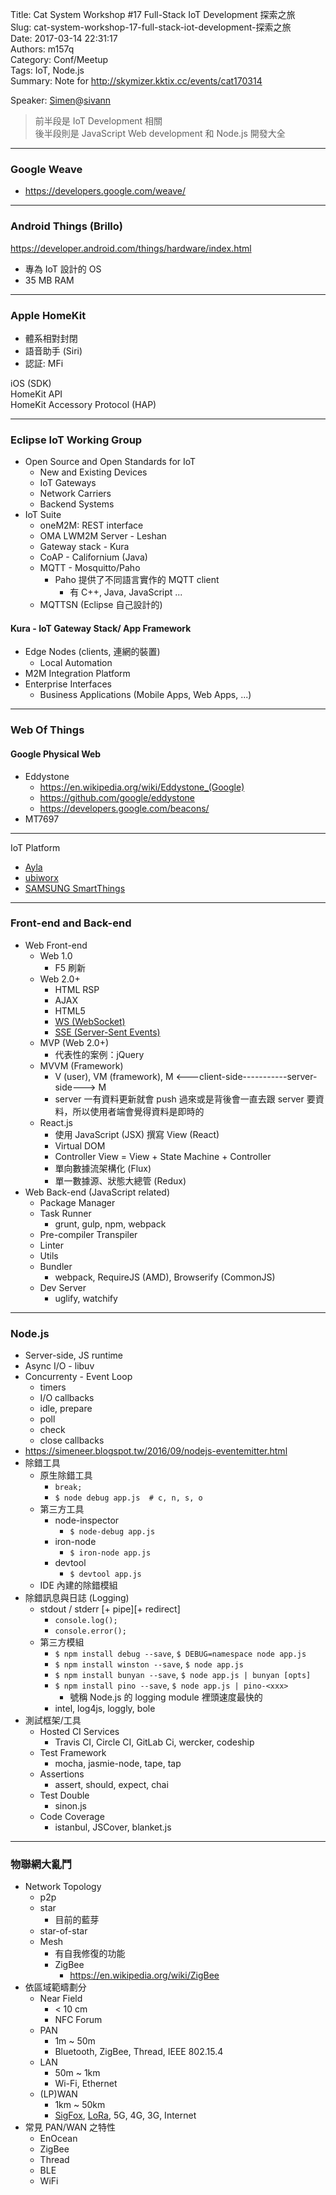 Title: Cat System Workshop #17 Full-Stack IoT Development 探索之旅  
Slug: cat-system-workshop-17-full-stack-iot-development-探索之旅  
Date: 2017-03-14 22:31:17  
Authors: m157q  
Category: Conf/Meetup  
Tags: IoT, Node.js  
Summary: Note for <http://skymizer.kktix.cc/events/cat170314>  
  
  
Speaker: [Simen](https://github.com/simenkid)@[sivann](http://www.sivann.com.tw/)  
> 前半段是 IoT Development 相關  
> 後半段則是 JavaScript Web development 和 Node.js 開發大全  
  
---  
  
### Google Weave  
  
+ <https://developers.google.com/weave/>  
  
---  
  
### Android Things (Brillo)  
  
<https://developer.android.com/things/hardware/index.html>  
  
+ 專為 IoT 設計的 OS  
+ 35 MB RAM  
  
---  
  
### Apple HomeKit  
  
+ 體系相對封閉  
+ 語音助手 (Siri)  
+ 認証: MFi  
  
iOS (SDK)  
HomeKit API  
HomeKit Accessory Protocol (HAP)  
  
---  
  
### Eclipse IoT Working Group  
  
+ Open Source and Open Standards for IoT  
    + New and Existing Devices  
    + IoT Gateways  
    + Network Carriers  
    + Backend Systems  
+ IoT Suite  
    + oneM2M: REST interface  
    + OMA LWM2M Server - Leshan  
    + Gateway stack - Kura  
    + CoAP - Californium (Java)  
    + MQTT - Mosquitto/Paho  
        + Paho 提供了不同語言實作的 MQTT client  
            + 有 C++, Java, JavaScript ...  
    + MQTTSN (Eclipse 自己設計的)  
  
#### Kura - IoT Gateway Stack/ App Framework  
  
+ Edge Nodes (clients, 連網的裝置)  
    + Local Automation  
+ M2M Integration Platform  
+ Enterprise Interfaces  
    + Business Applications (Mobile Apps, Web Apps, ...)  
  
---  
  
### Web Of Things  
  
#### Google Physical Web  
  
+  Eddystone  
    + <https://en.wikipedia.org/wiki/Eddystone_(Google)>  
    + <https://github.com/google/eddystone>  
    + <https://developers.google.com/beacons/>  
+ MT7697  
  
---  
  
IoT Platform  
  
+ [Ayla](https://www.aylanetworks.com/)  
+ [ubiworx](https://ubiworx.com/)  
+ [SAMSUNG SmartThings](https://www.smartthings.com/)  
  
---  
  
### Front-end and Back-end  
  
+ Web Front-end  
    + Web 1.0  
        + F5 刷新  
    + Web 2.0+  
        + HTML RSP  
        + AJAX  
        + HTML5  
        + [WS (WebSocket)](https://tools.ietf.org/html/rfc6455)  
        + [SSE (Server-Sent Events)](https://www.w3.org/TR/2011/WD-eventsource-20110208/)  
    + MVP (Web 2.0+)  
        + 代表性的案例：jQuery  
    + MVVM (Framework)  
        + V (user), VM (framework), M <---client-side-----------server-side---> M  
        + server 一有資料更新就會 push 過來或是背後會一直去跟 server 要資料，所以使用者端會覺得資料是即時的  
    + React.js  
        + 使用 JavaScript (JSX) 撰寫 View (React)  
        + Virtual DOM  
        + Controller View = View + State Machine + Controller  
        + 單向數據流架構化 (Flux)  
        + 單一數據源、狀態大總管 (Redux)  
+ Web Back-end (JavaScript related)  
    + Package Manager  
    + Task Runner  
        + grunt, gulp, npm, webpack  
    + Pre-compiler Transpiler  
    + Linter  
    + Utils  
    + Bundler  
        + webpack, RequireJS (AMD), Browserify (CommonJS)  
    + Dev Server  
        + uglify, watchify  
  
---  
  
### Node.js  
  
+ Server-side, JS runtime  
+ Async I/O - libuv  
+ Concurrenty - Event Loop  
    + timers  
    + I/O callbacks  
    + idle, prepare  
    + poll  
    + check  
    + close callbacks  
+ <https://simeneer.blogspot.tw/2016/09/nodejs-eventemitter.html>  
+ 除錯工具  
    + 原生除錯工具  
        + `break;`  
        + `$ node debug app.js  # c, n, s, o`  
    + 第三方工具  
        + node-inspector  
            + `$ node-debug app.js`  
        + iron-node  
            + `$ iron-node app.js`  
        + devtool  
            + `$ devtool app.js`  
    + IDE 內建的除錯模組  
+ 除錯訊息與日誌 (Logging)  
    + stdout / stderr [+ pipe][+ redirect]  
        + `console.log();`  
        + `console.error();`  
    + 第三方模組  
        + `$ npm install debug --save`, `$ DEBUG=namespace node app.js`  
        + `$ npm install winston --save`, `$ node app.js`  
        + `$ npm install bunyan --save`, `$ node app.js | bunyan [opts]`  
        + `$ npm install pino --save`, `$ node app.js | pino-<xxx>`  
            + 號稱 Node.js 的 logging module 裡頭速度最快的  
        + intel, log4js, loggly, bole  
+ 測試框架/工具  
    + Hosted CI Services  
        + Travis CI, Circle CI, GitLab Ci, wercker, codeship  
    + Test Framework  
        + mocha, jasmie-node, tape, tap  
    + Assertions  
        + assert, should, expect, chai  
    + Test Double  
        + sinon.js  
    + Code Coverage  
        + istanbul, JSCover, blanket.js  
  
---  
  
### 物聯網大亂鬥  
  
+ Network Topology  
    + p2p  
    + star  
        + 目前的藍芽  
    + star-of-star  
    + Mesh  
        + 有自我修復的功能  
        + ZigBee  
            + <https://en.wikipedia.org/wiki/ZigBee>  
+ 依區域範疇劃分  
    + Near Field  
        + < 10 cm  
        + NFC Forum  
    + PAN  
        + 1m ~ 50m  
        + Bluetooth, ZigBee, Thread, IEEE 802.15.4  
    + LAN  
        + 50m ~ 1km  
        + Wi-Fi, Ethernet  
    + (LP)WAN  
        + 1km ~ 50km  
        + [SigFox](https://en.wikipedia.org/wiki/Sigfox), [LoRa](http://www.semtech.com/wireless-rf/internet-of-things/what-is-lora/), 5G, 4G, 3G, Internet  
+ 常見 PAN/WAN 之特性  
    + EnOcean  
    + ZigBee  
    + Thread  
    + BLE  
    + WiFi  
